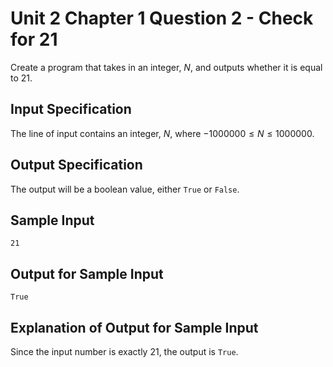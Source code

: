 # Unit 2 Chapter 1 Question 2 - Check for 21
Create a program that takes in an integer, $N$, and outputs whether it is equal to $21$.

## Input Specification
The line of input contains an integer, $N$, where $-1000000 \leq N \leq 1000000$.

## Output Specification
The output will be a boolean value, either `True` or `False`.

## Sample Input

```
21
```

## Output for Sample Input

```
True
```

## Explanation of Output for Sample Input
Since the input number is exactly $21$, the output is `True`.